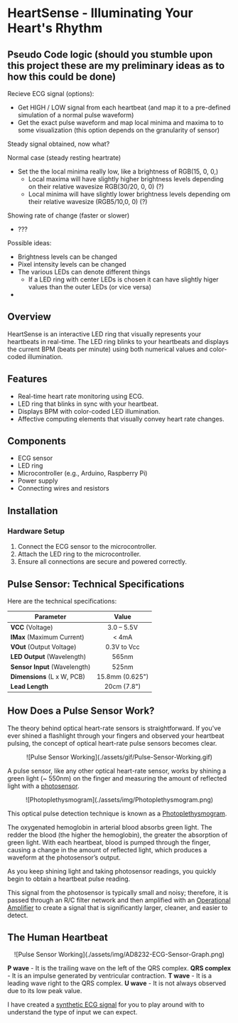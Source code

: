 # HeartSense - Illuminating Your Heart's Rhythm

## Pseudo Code logic (should you stumble upon this project these are my preliminary ideas as to how this could be done)

Recieve ECG signal (options):
- Get HIGH / LOW signal from each heartbeat (and map it to a pre-defined simulation of a normal pulse waveform)
- Get the exact pulse waveform and map local minima and maxima to to some visualization (this option depends on the granularity of sensor)

Steady signal obtained, now what? 

Normal case (steady resting heartrate)
- Set the the local minima really low, like a brightness of RGB(15, 0, 0,)
  - Local maxima will have slightly higher brightness levels depending on their relative wavesize RGB(30/20, 0, 0) (?)
  - Local minima will have slightly lower brightness levels depending om their relative wavesize (RGB5/10,0, 0) (?)


Showing rate of change (faster or slower)

- ???

Possible ideas:
- Brightness levels can be changed
- Pixel intensity levels can be changed 
- The various LEDs can denote different things
  - If a LED ring with center LEDs is chosen it can have slightly higer values than the outer LEDs (or vice versa)
- 



## Overview
HeartSense is an interactive LED ring that visually represents your heartbeats in real-time. The LED ring blinks to your heartbeats and displays the current BPM (beats per minute) using both numerical values and color-coded illumination.

## Features
- Real-time heart rate monitoring using ECG.
- LED ring that blinks in sync with your heartbeat.
- Displays BPM with color-coded LED illumination.
- Affective computing elements that visually convey heart rate changes.

## Components
- ECG sensor
- LED ring
- Microcontroller (e.g., Arduino, Raspberry Pi)
- Power supply
- Connecting wires and resistors


## Installation

### Hardware Setup
1. Connect the ECG sensor to the microcontroller.
2. Attach the LED ring to the microcontroller.
3. Ensure all connections are secure and powered correctly.

## Pulse Sensor: Technical Specifications
Here are the technical specifications:

| Parameter                    | Value            |
|------------------------------|:----------------:|
| **VCC** (Voltage)            | 3.0 – 5.5V       |
| **IMax** (Maximum Current)   | < 4mA            |
| **VOut** (Output Voltage)    | 0.3V to Vcc      |
| **LED Output** (Wavelength)  | 565nm            |
| **Sensor Input** (Wavelength)| 525nm            |
| **Dimensions** (L x W, PCB)  | 15.8mm (0.625")  |
| **Lead Length**              | 20cm (7.8")      |


## How Does a Pulse Sensor Work?
The theory behind optical heart-rate sensors is straightforward. If you've ever shined a flashlight through your fingers and observed your heartbeat pulsing, the concept of optical heart-rate pulse sensors becomes clear.

<div align="center">
  ![Pulse Sensor Working](./assets/gif/Pulse-Sensor-Working.gif)
</div>

A pulse sensor, like any other optical heart-rate sensor, works by shining a green light (~ 550nm) on the finger and measuring the amount of reflected light with a [photosensor](https://en.wikipedia.org/wiki/Photodetector).

<div align="center">
  ![Photoplethysmogram](./assets/img/Photoplethysmogram.png)
</div>

This optical pulse detection technique is known as a [Photoplethysmogram](https://en.wikipedia.org/wiki/Photoplethysmogram).

The oxygenated hemoglobin in arterial blood absorbs green light. The redder the blood (the higher the hemoglobin), the greater the absorption of green light. With each heartbeat, blood is pumped through the finger, causing a change in the amount of reflected light, which produces a waveform at the photosensor’s output.

As you keep shining light and taking photosensor readings, you quickly begin to obtain a heartbeat pulse reading.

This signal from the photosensor is typically small and noisy; therefore, it is passed through an R/C filter network and then amplified with an [Operational Amplifier](https://en.wikipedia.org/wiki/Operational_amplifier) to create a signal that is significantly larger, cleaner, and easier to detect.


## The Human Heartbeat

<div align="center">
  ![Pulse Sensor Working](./assets/img/AD8232-ECG-Sensor-Graph.png)
</div>

**P wave** - It is the trailing wave on the left of the QRS complex.
**QRS complex** - It is an impulse generated by ventricular contraction.
**T wave** - It is a leading wave right to the QRS complex.
**U wave** - It is not always observed due to its low peak value.

I have created a [synthetic ECG signal](https://wokwi.com/projects/405107217963893761) for you to play around with to understand the type of input we can expect. 

